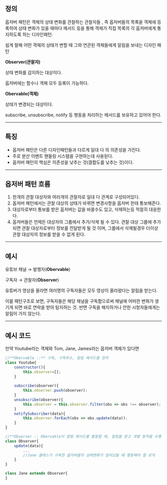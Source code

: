## 정의

옵저버 패턴은 객체의 상태 변화를 관찰하는 관찰자들 , 즉 옵저버들의 목록을 객체에 등록하여 상태 변화가 있을 때마다 메서드 등을 통해 객체가 직접 목록의 각 옵저버에게 통지하도록 하는 디자인패턴.

쉽게 말해 어떤 객체의 상태가 변할 때 그와 연관된 객체들에게 알림을 보내는 디자인 패턴

**Observer(관찰자)**

상태 변화를 감지하는 대상이다.

옵저버에는 함수나 객체 모두 등록이 가능하다.

**Obervable(객체)**

상태가 변경되는 대상이다.

subscribe, unsubscribe, notify 등 행동을 처리하는 메서드를 보유하고 있어야 한다.

---

## 특징

- 옵저버 패턴은 다른 디자인패턴들과 다르게 일대 다 의 의존성을 가진다.
- 주로 분산 이벤트 핸들링 시스템을 구현하는데 사용된다.
- 옵저버 패턴의 핵심은 의존성을 낮추는 것(결합도를 낮추는 것)이다.

---

## 옵저버 패턴 흐름

1. 한개의 관찰 대상자와 여러개의 관찰자로 일대 다 관계로 구성되어있다.
2. 옵저버 패턴에서는 관찰 대상의 상태가 바뀌면 변경사항을 옵저버 한테 통보해준다.
3. 대상자로부터 통보를 받은 옵저버는 값을 바꿀수도 있고, 삭제하는등 적절히 대응한다.
4. 옵저버들은 언제든 대상자의 그룹에서 추가/삭제 될 수 있다. 관찰 대상 그룹에 추가되면 관찰 대상자로부터 정보를 전달받게 될 것 이며, 그룹에서 삭제될경우 더이상 관찰 대상자의 정보를 받을 수 없게 된다.
---

## 예시

유튜브 채널 → 발행자(**Obervable**)

구독자 → 관찰자(**Observer**)

유튜버가 영상을 올라면 여러명의 구독자들은 모두 영상이 올라왔다는 알림을 받는다.

이를 패턴구조로 보면, 구독자들은 해당 채널을 구독함으로써 채널에 어떠한 변화가 생기게 되면 바로 연락을 받아 탐지하는 것. 반면 구독을 해지하거나 안한 시청자들에게는 알림이 가지 않는다.

---

## 예시 코드

만약 Youtube라는 객체와 Tom, Jane, James라는 옵저버 객체가 있다면

```jsx
//**Obervable ::** 구독, 구독취소, 알림 메서드를 정의
class Youtube{ 
	constructor(){
    	this.observer=[];
    }
    
    subscribe(observer){
    	this.observer.push(observer);
    }
    unsubscribe(observer){
    	this.observer = this.observer.filter(obs => obs !== observer);
    }
    notifySubscriber(data){
    	this.observer.forEach(obs => obs.update(data));
    }
}

//**Observer :: Obervable이 알림 메서드를 활용할 때, 알림을 받고 개별 동작을 수행할 수 있는 메서드를 정의**
class Observer{
	update(data){
    	...
    	//Jane 클래스가 구독한 옵저버블의 상태변화가 일어났을 때 행동해야 할 로직
    }
}

class Jane extends Observer{
}
```